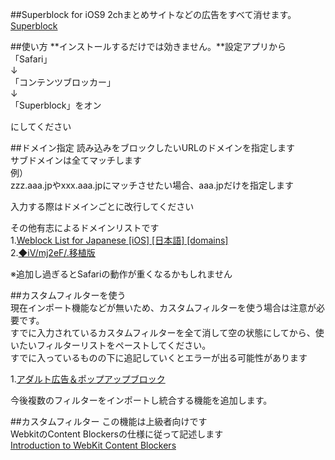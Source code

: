 ##Superblock for iOS9
2chまとめサイトなどの広告をすべて消せます。  
[Superblock](https://itunes.apple.com/us/app/superblock-guang-gaoburokku/id1041786553?l=ja&ls=1&mt=8)  

##使い方
**インストールするだけでは効きません。**設定アプリから  
「Safari」  
↓  
「コンテンツブロッカー」  
↓  
「Superblock」をオン  

にしてください

##ドメイン指定
読み込みをブロックしたいURLのドメインを指定します  
サブドメインは全てマッチします  
例）  
zzz.aaa.jpやxxx.aaa.jpにマッチさせたい場合、aaa.jpだけを指定します  
  
入力する際はドメインごとに改行してください  
  
その他有志によるドメインリストです  
1.[Weblock List for Japanese [iOS] [日本語] [domains]](http://cosmonote.blogspot.jp/2014/02/weblock-list-for-japanese-ios-domains.html?m=1)  
2.[◆iV/mj2eF/.移植版](http://sugokunemui.github.io/superblock/domain.html)  
  
※追加し過ぎるとSafariの動作が重くなるかもしれません
  
##カスタムフィルターを使う  
現在インポート機能などが無いため、カスタムフィルターを使う場合は注意が必要です。  
すでに入力されているカスタムフィルターを全て消して空の状態にしてから、使いたいフィルターリストをペーストしてください。  
すでに入っているものの下に追記していくとエラーが出る可能性があります  
  
1.[アダルト広告＆ポップアップブロック]()  
  
今後複数のフィルターをインポートし統合する機能を追加します。  
  
##カスタムフィルター
この機能は上級者向けです  
WebkitのContent Blockersの仕様に従って記述します  
[Introduction to WebKit Content Blockers](https://www.webkit.org/blog/3476/content-blockers-first-look/)